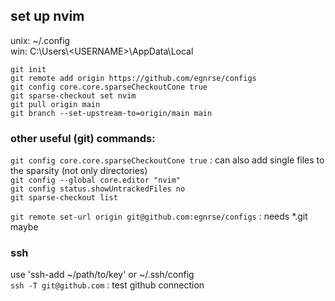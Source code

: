 ## set up nvim
unix: ~/.config  
win:  C:\Users\\\<USERNAME>\AppData\Local
```
git init
git remote add origin https://github.com/egnrse/configs
git config core.core.sparseCheckoutCone true
git sparse-checkout set nvim
git pull origin main
git branch --set-upstream-to=origin/main main
```





### other useful (git) commands:
`git config core.core.sparseCheckoutCone true` : can also add single files to the sparsity (not only directories)  
`git config --global core.editor "nvim"`  
`git config status.showUntrackedFiles no`  
`git sparse-checkout list` 

`git remote set-url origin git@github.com:egnrse/configs` : needs *.git maybe  

### ssh
use 'ssh-add ~/path/to/key' or ~/.ssh/config  
`ssh -T git@github.com` : test github connection  
